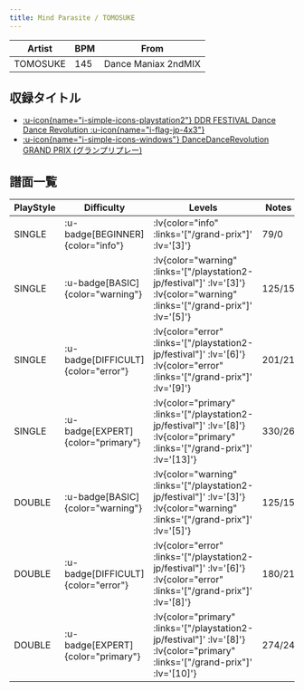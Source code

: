 ```yaml
---
title: Mind Parasite / TOMOSUKE
---
```


|Artist|BPM|From|
|------|---|----|
|TOMOSUKE|145|Dance Maniax 2ndMIX|

## 収録タイトル

- [ :u-icon{name="i-simple-icons-playstation2"} DDR FESTIVAL Dance Dance Revolution :u-icon{name="i-flag-jp-4x3"} ](/playstation2-jp/festival)
- [ :u-icon{name="i-simple-icons-windows"} DanceDanceRevolution GRAND PRIX (グランプリプレー)](/grand-prix)

## 譜面一覧

|PlayStyle|Difficulty|Levels|Notes|Movie|
|---------|----------|------|-----|-----|
|SINGLE| :u-badge[BEGINNER]{color="info"} | :lv{color="info" :links='["/grand-prix"]' :lv='[3]'} |79/0||
|SINGLE| :u-badge[BASIC]{color="warning"} | :lv{color="warning" :links='["/playstation2-jp/festival"]' :lv='[3]'}  :lv{color="warning" :links='["/grand-prix"]' :lv='[5]'} |125/15||
|SINGLE| :u-badge[DIFFICULT]{color="error"} | :lv{color="error" :links='["/playstation2-jp/festival"]' :lv='[6]'}  :lv{color="error" :links='["/grand-prix"]' :lv='[9]'} |201/21||
|SINGLE| :u-badge[EXPERT]{color="primary"} | :lv{color="primary" :links='["/playstation2-jp/festival"]' :lv='[8]'}  :lv{color="primary" :links='["/grand-prix"]' :lv='[13]'} |330/26||
|DOUBLE| :u-badge[BASIC]{color="warning"} | :lv{color="warning" :links='["/playstation2-jp/festival"]' :lv='[3]'}  :lv{color="warning" :links='["/grand-prix"]' :lv='[5]'} |125/15||
|DOUBLE| :u-badge[DIFFICULT]{color="error"} | :lv{color="error" :links='["/playstation2-jp/festival"]' :lv='[6]'}  :lv{color="error" :links='["/grand-prix"]' :lv='[8]'} |180/21||
|DOUBLE| :u-badge[EXPERT]{color="primary"} | :lv{color="primary" :links='["/playstation2-jp/festival"]' :lv='[8]'}  :lv{color="primary" :links='["/grand-prix"]' :lv='[10]'} |274/24||
